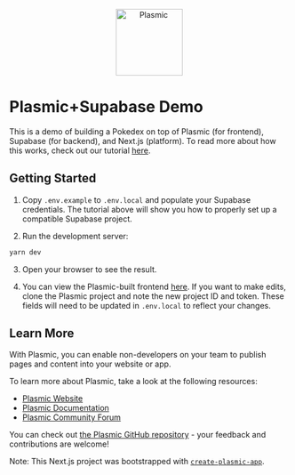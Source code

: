<p align="center">
  <a href="https://www.plasmic.app">
    <img alt="Plasmic" role="img" src="https://cdn-images-1.medium.com/max/176/1*D1nV2o_le9dJEO3G80P4xg@2x.png" width="120">
  </a>
</p>

# Plasmic+Supabase Demo

This is a demo of building a Pokedex on top of Plasmic (for frontend), Supabase (for backend), and Next.js (platform). To read more about how this works, check out our tutorial [here](https://supabase.com/docs/guides/integrations/plasmic).

## Getting Started

1. Copy `.env.example` to `.env.local` and populate your Supabase credentials.
   The tutorial above will show you how to properly set up a compatible Supabase project.

2. Run the development server:

```bash
yarn dev
```

3. Open your browser to see the result.

4. You can view the Plasmic-built frontend [here](https://studio.plasmic.app/projects/i6YZmFxPJB69NEUgdf79ap). If you want to make edits, clone the Plasmic project and note the new
   project ID and token. These fields will need to be updated in `.env.local` to reflect your changes.

## Learn More

With Plasmic, you can enable non-developers on your team to publish pages and content into your website or app.

To learn more about Plasmic, take a look at the following resources:

- [Plasmic Website](https://www.plasmic.app/)
- [Plasmic Documentation](https://docs.plasmic.app/learn/)
- [Plasmic Community Forum](https://forum.plasmic.app/)

You can check out [the Plasmic GitHub repository](https://github.com/plasmicapp/plasmic) - your feedback and contributions are welcome!

Note: This Next.js project was bootstrapped with [`create-plasmic-app`](https://www.npmjs.com/package/create-plasmic-app).
